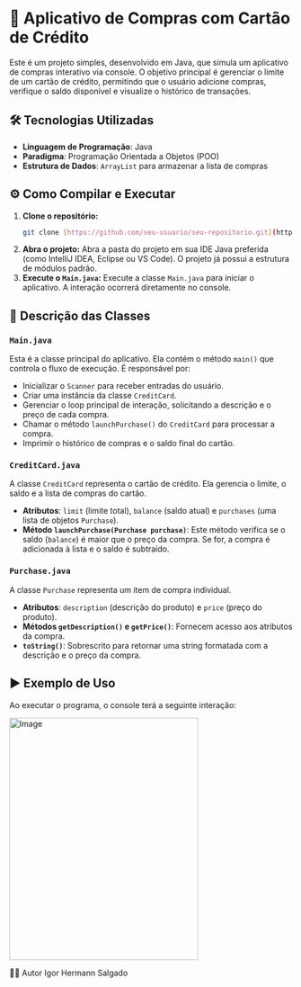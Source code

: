 # 📌 Aplicativo de Compras com Cartão de Crédito

Este é um projeto simples, desenvolvido em Java, que simula um aplicativo de compras interativo via console. O objetivo principal é gerenciar o limite de um cartão de crédito, permitindo que o usuário adicione compras, verifique o saldo disponível e visualize o histórico de transações.

## 🛠️ Tecnologias Utilizadas
* **Linguagem de Programação**: Java
* **Paradigma**: Programação Orientada a Objetos (POO)
* **Estrutura de Dados**: `ArrayList` para armazenar a lista de compras

## ⚙️ Como Compilar e Executar

1.  **Clone o repositório:**
    ```bash
    git clone [https://github.com/seu-usuario/seu-repositorio.git](https://github.com/seu-usuario/seu-repositorio.git)
    ```
2.  **Abra o projeto:**
    Abra a pasta do projeto em sua IDE Java preferida (como IntelliJ IDEA, Eclipse ou VS Code). O projeto já possui a estrutura de módulos padrão.
3.  **Execute o `Main.java`:**
    Execute a classe `Main.java` para iniciar o aplicativo. A interação ocorrerá diretamente no console.

## 🧾 Descrição das Classes

### `Main.java`
Esta é a classe principal do aplicativo. Ela contém o método `main()` que controla o fluxo de execução. É responsável por:
* Inicializar o `Scanner` para receber entradas do usuário.
* Criar uma instância da classe `CreditCard`.
* Gerenciar o loop principal de interação, solicitando a descrição e o preço de cada compra.
* Chamar o método `launchPurchase()` do `CreditCard` para processar a compra.
* Imprimir o histórico de compras e o saldo final do cartão.

### `CreditCard.java`
A classe `CreditCard` representa o cartão de crédito. Ela gerencia o limite, o saldo e a lista de compras do cartão.
* **Atributos**: `limit` (limite total), `balance` (saldo atual) e `purchases` (uma lista de objetos `Purchase`).
* **Método `launchPurchase(Purchase purchase)`**: Este método verifica se o saldo (`balance`) é maior que o preço da compra. Se for, a compra é adicionada à lista e o saldo é subtraído.

### `Purchase.java`
A classe `Purchase` representa um item de compra individual.
* **Atributos**: `description` (descrição do produto) e `price` (preço do produto).
* **Métodos `getDescription()` e `getPrice()`**: Fornecem acesso aos atributos da compra.
* **`toString()`**: Sobrescrito para retornar uma string formatada com a descrição e o preço da compra.

## ▶️ Exemplo de Uso

Ao executar o programa, o console terá a seguinte interação:

<img width="336" height="431" alt="Image" src="https://github.com/user-attachments/assets/0c7fe31b-58f7-4bf2-8033-e70a2fe40e95" />


👨‍💻 Autor
Igor Hermann Salgado
